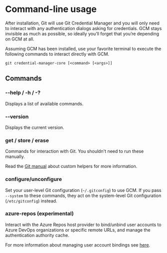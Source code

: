 # Command-line usage

After installation, Git will use Git Credential Manager and you will only need to interact with any authentication dialogs asking for credentials.
GCM stays invisible as much as possible, so ideally you’ll forget that you’re depending on GCM at all.

Assuming GCM has been installed, use your favorite terminal to execute the following commands to interact directly with GCM.

```shell
git credential-manager-core [<command> [<args>]]
```

## Commands

### --help / -h / -?

Displays a list of available commands.

### --version

Displays the current version.

### get / store / erase

Commands for interaction with Git. You shouldn't need to run these manually.

Read the [Git manual](https://git-scm.com/docs/gitcredentials#_custom_helpers) about custom helpers for more information.

### configure/unconfigure

Set your user-level Git configuration (`~/.gitconfig`) to use GCM. If you pass
`--system` to these commands, they act on the system-level Git configuration
(`/etc/gitconfig`) instead.

### azure-repos (experimental)

Interact with the Azure Repos host provider to bind/unbind user accounts to Azure DevOps
organizations or specific remote URLs, and manage the authentication authority cache.

For more information about managing user account bindings see [here](azrepos-users-and-tokens.md#useraccounts).
